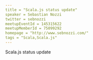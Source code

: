 ```yaml
---
title = "Scala.js status update"
speaker = Sebastian Nozzi
twitter = sebnozzi
meetupEventId = 145315622
meetupMemberId = 75099292
homepage = "http://www.sebnozzi.com/"
tags = "Scala,Scala.js"
---
```

Scala.js status update